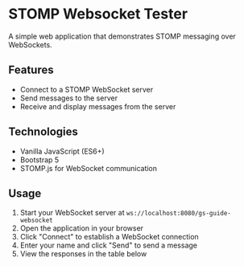 # STOMP Websocket Tester

A simple web application that demonstrates STOMP messaging over WebSockets.

## Features

- Connect to a STOMP WebSocket server
- Send messages to the server
- Receive and display messages from the server

## Technologies

- Vanilla JavaScript (ES6+)
- Bootstrap 5
- STOMP.js for WebSocket communication

## Usage

1. Start your WebSocket server at `ws://localhost:8080/gs-guide-websocket`
2. Open the application in your browser
3. Click "Connect" to establish a WebSocket connection
4. Enter your name and click "Send" to send a message
5. View the responses in the table below
